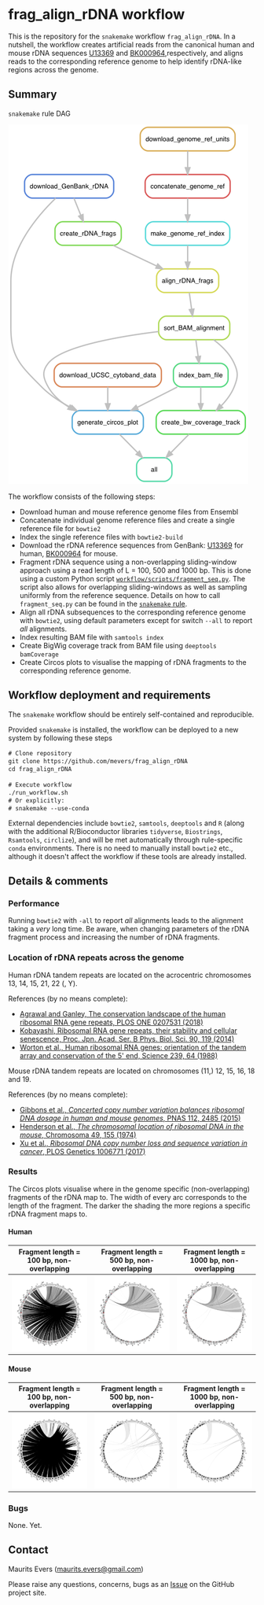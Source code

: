 # frag_align_rDNA workflow

This is the repository for the `snakemake` workflow `frag_align_rDNA`. In a
nutshell, the workflow creates artificial reads from the canonical human and
mouse rDNA sequences [U13369](https://www.ncbi.nlm.nih.gov/nuccore/555853)
and [BK000964](https://www.ncbi.nlm.nih.gov/nuccore/BK000964),respectively, and
aligns reads to the corresponding reference genome to help identify rDNA-like
regions across the genome.


## Summary

`snakemake` rule DAG

![alt_text](workflow_rulegraph.png)

The workflow consists of the following steps:

- Download human and mouse reference genome files from Ensembl
- Concatenate individual genome reference files and create a single reference
file for `bowtie2`
- Index the single reference files with `bowtie2-build`
- Download the rDNA reference sequences from GenBank:
[U13369](https://www.ncbi.nlm.nih.gov/nuccore/555853) for human,
[BK000964](https://www.ncbi.nlm.nih.gov/nuccore/BK000964) for mouse.
- Fragment rDNA sequence using a non-overlapping sliding-window approach using
a read length of L = 100, 500 and 1000 bp. This is done using a custom Python
script [`workflow/scripts/fragment_seq.py`](workflow/scripts/fragment_seq.py).
The script also allows for overlapping sliding-windows as well as sampling
uniformly from the reference sequence. Details on how to call `fragment_seq.py`
can be found in the [`snakemake` rule](workflow/rules/create_align_rDNA_frags.smk).
- Align all rDNA subsequences to the corresponding reference genome with
`bowtie2`, using default parameters except for switch `--all` to report *all*
alignments.
- Index resulting BAM file with `samtools index`
- Create BigWig coverage track from BAM file using `deeptools` `bamCoverage`
- Create Circos plots to visualise the mapping of rDNA fragments to the
corresponding reference genome.


## Workflow deployment and requirements

The `snakemake` workflow should be entirely self-contained and reproducible.

Provided `snakemake` is installed, the workflow can be deployed to a new system
by following these steps

```
# Clone repository
git clone https://github.com/mevers/frag_align_rDNA
cd frag_align_rDNA

# Execute workflow
./run_workflow.sh
# Or explicitly:
# snakemake --use-conda
```

External dependencies include `bowtie2`, `samtools`, `deeptools` and `R` (along
with the additional R/Bioconductor libraries `tidyverse`, `Biostrings`,
`Rsamtools`, `circlize`), and will be met automatically through rule-specific
`conda` environments. There is no need to manually install `bowtie2` etc.,
although it doesn't affect the workflow if these tools are already installed.


## Details & comments

### Performance

Running `bowtie2` with `-all` to report *all* alignments leads to the alignment
taking a *very* long time. Be aware, when changing parameters of the rDNA
fragment process and increasing the number of rDNA fragments.

### Location of rDNA repeats across the genome

Human rDNA tandem repeats are located on the acrocentric chromosomes 13, 14,
15, 21, 22 (, Y).

References (by no means complete):

- [Agrawal and Ganley, The conservation landscape of the human ribosomal RNA gene repeats, PLOS ONE 0207531 (2018)](https://journals.plos.org/plosone/article?id=10.1371/journal.pone.0207531)
- [Kobayashi, Ribosomal RNA gene repeats, their stability and cellular senescence, Proc. Jpn. Acad. Ser. B Phys. Biol. Sci. 90, 119 (2014)](https://www.ncbi.nlm.nih.gov/pmc/articles/PMC4055705/)
- [Worton et al., Human ribosomal RNA genes: orientation of the tandem array and conservation of the 5' end, Science 239, 64 (1988)](https://www.ncbi.nlm.nih.gov/pubmed/3336775)


Mouse rDNA tandem repeats are located on chromosomes (11,) 12, 15, 16, 18 and 19.

References (by no means complete):

- [Gibbons et al., *Concerted copy number variation balances ribosomal DNA dosage in human and mouse genomes*, PNAS 112, 2485 (2015)](https://www.pnas.org/content/112/8/2485)
- [Henderson et al., *The chromosomal location of ribosomal DNA in the mouse*, Chromosoma 49, 155 (1974)](https://link-springer-com.virtual.anu.edu.au/article/10.1007/BF00348887)
- [Xu et al., *Ribosomal DNA copy number loss and sequence variation in cancer*, PLOS Genetics 1006771 (2017)](https://journals.plos.org/plosgenetics/article?id=10.1371/journal.pgen.1006771)


### Results

The Circos plots visualise where in the genome specific (non-overlapping)
fragments of the rDNA map to. The width of every arc corresponds to the length
of the fragment. The darker the shading the more regions a specific rDNA
fragment maps to.

#### Human

Fragment length = 100 bp, non-overlapping | Fragment length = 500 bp, non-overlapping | Fragment length = 1000 bp, non-overlapping
:---------:|:----------:|:-----------:
![alt_text](05_circos_plots/human/GRCh38/circos_rDNA_frags_len100_step100.png) | ![alt_text](05_circos_plots/human/GRCh38/circos_rDNA_frags_len500_step500.png) | ![alt_text](05_circos_plots/human/GRCh38/circos_rDNA_frags_len1000_step1000.png)

#### Mouse

Fragment length = 100 bp, non-overlapping | Fragment length = 500 bp, non-overlapping | Fragment length = 1000 bp, non-overlapping
:---------:|:----------:|:-----------:
![alt_text](05_circos_plots/mouse/GRCm38/circos_rDNA_frags_len100_step100.png) | ![alt_text](05_circos_plots/mouse/GRCm38/circos_rDNA_frags_len500_step500.png) | ![alt_text](05_circos_plots/mouse/GRCm38/circos_rDNA_frags_len1000_step1000.png)



### Bugs

None. Yet.


## Contact

Maurits Evers (maurits.evers@gmail.com)

Please raise any questions, concerns, bugs as an [Issue](https://github.com/mevers/frag_align_rDNA/issues) on the GitHub project
site.
